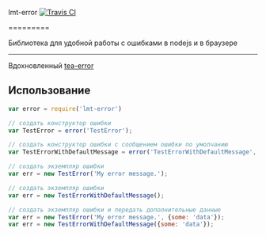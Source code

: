 lmt-error [![Travis CI][travis-image]][travis-url]

=========

Библиотека для удобной работы с ошибками в nodejs и в браузере

------------------

Вдохновленный [tea-error](https://github.com/qualiancy/tea-error)

## Использование

```js
var error = require('lmt-error')

// создать конструктор ошибки
var TestError = error('TestError');

// создать конструктор ошибки c сообщением ошибки по умолчанию
var TestErrorWithDefaultMessage = error('TestErrorWithDefaultMessage', 'dafault message');

// создать экземпляр ошибки
var err = new TestError('My error message.');

// создать экземпляр ошибки
var err = new TestErrorWithDefaultMessage();

// создать экземпляр ошибки и передать дополнительные данные
var err = new TestError('My error message.', {some: 'data'});
var err = new TestErrorWithDefaultMessage({some: 'data'});

```

[travis-image]: https://img.shields.io/travis/letmetravel/lmt-error.svg?style=flat-square
[travis-url]: https://travis-ci.org/letmetravel/lmt-error
